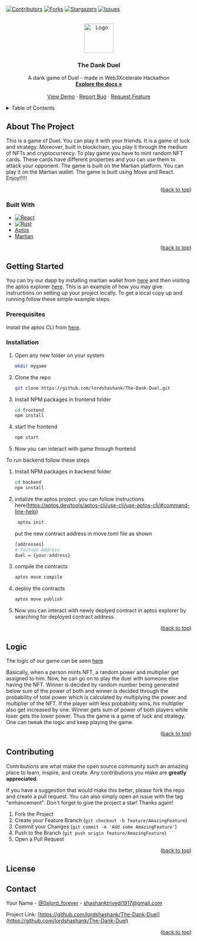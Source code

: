 <!-- Improved compatibility of back to top link: See: https://github.com/othneildrew/Best-README-Template/pull/73 -->

<a name="readme-top"></a>

<!--
*** Thanks for checking out the Best-README-Template. If you have a suggestion
*** that would make this better, please fork the repo and create a pull request
*** or simply open an issue with the tag "enhancement".
*** Don't forget to give the project a star!
*** Thanks again! Now go create something AMAZING! :D
-->

<!-- PROJECT SHIELDS -->
<!--
*** I'm using markdown "reference style" links for readability.
*** Reference links are enclosed in brackets [ ] instead of parentheses ( ).
*** See the bottom of this document for the declaration of the reference variables
*** for contributors-url, forks-url, etc. This is an optional, concise syntax you may use.
*** https://www.markdownguide.org/basic-syntax/#reference-style-links
-->

[![Contributors][contributors-shield]][contributors-url]
[![Forks][forks-shield]][forks-url]
[![Stargazers][stars-shield]][stars-url]
[![Issues][issues-shield]][issues-url]

<!-- PROJECT LOGO -->
<br />
<div align="center">
  <a href="https://github.com/lordshashank/The-Dank-Duel">
    <img src="images/logo.png" alt="Logo" width="80" height="80">
  </a>

<h3 align="center">The Dank Duel</h3>

  <p align="center">
    A dank game of Duel - made in Web3Xcelerate Hackathon
    <br />
    <a href="https://github.com/lordshashank/The-Dank-Duel"><strong>Explore the docs »</strong></a>
    <br />
    <br />
    <a href="https://github.com/lordshashank/The-Dank-Duel">View Demo</a>
    ·
    <a href="https://github.com/lordshashank/The-Dank-Duel/issues">Report Bug</a>
    ·
    <a href="https://github.com/lordshashank/The-Dank-Duel/issues">Request Feature</a>
  </p>
</div>

<!-- TABLE OF CONTENTS -->
<details>
  <summary>Table of Contents</summary>
  <ol>
    <li>
      <a href="#about-the-project">About The Project</a>
      <ul>
        <li><a href="#built-with">Built With</a></li>
      </ul>
    </li>
    <li>
      <a href="#getting-started">Getting Started</a>
      <ul>
        <li><a href="#prerequisites">Prerequisites</a></li>
        <li><a href="#installation">Installation</a></li>
      </ul>
    </li>
    <li><a href="#Logic">Logic</a></li>
    <li><a href="#contributing">Contributing</a></li>
    <li><a href="#contact">Contact</a></li>
  </ol>
</details>

<!-- ABOUT THE PROJECT -->

## About The Project

This is a game of Duel. You can play it with your friends. It is a game of luck and strategy. Moreover, built in blockchain, you play it through the medium of NFTs and cryptocurrency. To play game you have to mint random NFT cards. These cards have different properties and you can use them to attack your opponent. The game is built on the Martian platform. You can play it on the Martian wallet. The game is built using Move and React. Enjoy!!!!!

<p align="right">(<a href="#readme-top">back to top</a>)</p>

### Built With

- [![React][react.js]][react-url]
- [![Rust][rust-lang.org]][rust-url]
- [Aptos](https://aptoslabs.com/)
- [Martian](https://martianwallet.xyz/)
<p align="right">(<a href="#readme-top">back to top</a>)</p>

<!-- GETTING STARTED -->

## Getting Started

You can try our dapp by installing martian wallet from [here](https://chrome.google.com/webstore/detail/martian-wallet-for-sui-ap/efbglgofoippbgcjepnhiblaibcnclgk)
and then visiting the aptos explorer [here](https://explorer.aptoslabs.com/account/0x5950de53571f9baad65f08d84201e5b010f0b41cdfdd28116deca0560ebbe77c/modules/run/game?network=testnet).
This is an example of how you may give instructions on setting up your project locally.
To get a local copy up and running follow these simple example steps.

### Prerequisites

Install the aptos CLI from [here](https://aptos.dev/tools/aptos-cli/install-cli/).

### Installation

1. Open any new folder on your system
   ```sh
   mkdir mygame
   ```
2. Clone the repo
   ```sh
   git clone https://github.com/lordshashank/The-Dank-Duel.git
   ```
3. Install NPM packages in frontend folder
   ```sh
   cd frontend
   npm install
   ```
4. start the frontend
   ```sh
   npm start
   ```
5. Now you can interact with game through frontend

To run backend follow these steps

1. Install NPM packages in backend folder
   ```sh
   cd backend
   npm install
   ```
2. initalize the aptos project. you can follow instructions here(https://aptos.dev/tools/aptos-cli/use-cli/use-aptos-cli/#command-line-help)

   ```sh
    aptos init
   ```

   put the new contract address in move.toml file as shown

   ```sh
   [addresses]
   # Testnet Address
   duel = {your-address}
   ```

3. compile the contracts
   ```sh
   aptos move compile
   ```
4. deploy the contracts
   ```sh
   aptos move publish
   ```
5. Now you can interact with newly deplyed contract in aptos explorer by searching for deployed contract address.

<p align="right">(<a href="#readme-top">back to top</a>)</p>

<!-- USAGE EXAMPLES -->

## Logic

The logic of our game can be seen [here](https://github.com/lordshashank/The-Dank-Duel/blob/master/backend/sources/duel.move#L68C10-L68C10)

Basically, when a person mints NFT, a random power and multiplier get assigned to him. Now, he can go on to play the duel with someone else having the NFT. Winner is decided by random number being generated below sum of the power of both and winner is decided through the probability of total power which is calculated by multiplying the power and multiplier of the NFT.
If the player with less probability wins, his multiplier also get increased by one. Winner gets sum of power of both players while loser gets the lower power. Thus the game is a game of luck and strategy. One can tweak the logic and keep playing the game.

<p align="right">(<a href="#readme-top">back to top</a>)</p>

<!-- CONTRIBUTING -->

## Contributing

Contributions are what make the open source community such an amazing place to learn, inspire, and create. Any contributions you make are **greatly appreciated**.

If you have a suggestion that would make this better, please fork the repo and create a pull request. You can also simply open an issue with the tag "enhancement".
Don't forget to give the project a star! Thanks again!

1. Fork the Project
2. Create your Feature Branch (`git checkout -b feature/AmazingFeature`)
3. Commit your Changes (`git commit -m 'Add some AmazingFeature'`)
4. Push to the Branch (`git push origin feature/AmazingFeature`)
5. Open a Pull Request

<p align="right">(<a href="#readme-top">back to top</a>)</p>

<!-- LICENSE -->

## License

<!-- CONTACT -->

## Contact

Your Name - [@0xlord_forever](https://twitter.com/0xlord_forever) - shashanktrivedi1917@gmail.com

Project Link: [https://github.com/lordshashank/The-Dank-Duel](https://github.com/lordshashank/The-Dank-Duel)

<p align="right">(<a href="#readme-top">back to top</a>)</p>

<!-- MARKDOWN LINKS & IMAGES -->
<!-- https://www.markdownguide.org/basic-syntax/#reference-style-links -->

[contributors-shield]: https://img.shields.io/github/contributors/lordshashank/The-Dank-Duel.svg?style=for-the-badge
[contributors-url]: https://github.com/lordshashank/The-Dank-Duel/graphs/contributors
[forks-shield]: https://img.shields.io/github/forks/lordshashank/The-Dank-Duel.svg?style=for-the-badge
[forks-url]: https://github.com/lordshashank/The-Dank-Duel/network/members
[stars-shield]: https://img.shields.io/github/stars/lordshashank/The-Dank-Duel.svg?style=for-the-badge
[stars-url]: https://github.com/lordshashank/The-Dank-Duel/stargazers
[issues-shield]: https://img.shields.io/github/issues/lordshashank/The-Dank-Duel.svg?style=for-the-badge
[issues-url]: https://github.com/lordshashank/The-Dank-Duel/issues
[license-shield]: https://img.shields.io/github/license/lordshashank/The-Dank-Duel.svg?style=for-the-badge
[license-url]: https://github.com/lordshashank/The-Dank-Duel/blob/master/LICENSE.txt
[linkedin-shield]: https://img.shields.io/badge/-LinkedIn-black.svg?style=for-the-badge&logo=linkedin&colorB=555
[linkedin-url]: https://linkedin.com/in/linkedin_username
[product-screenshot]: images/screenshot.png
[next.js]: https://img.shields.io/badge/next.js-000000?style=for-the-badge&logo=nextdotjs&logoColor=white
[next-url]: https://nextjs.org/
[react.js]: https://img.shields.io/badge/React-20232A?style=for-the-badge&logo=react&logoColor=61DAFB
[react-url]: https://reactjs.org/
[vue.js]: https://img.shields.io/badge/Vue.js-35495E?style=for-the-badge&logo=vuedotjs&logoColor=4FC08D
[vue-url]: https://vuejs.org/
[angular.io]: https://img.shields.io/badge/Angular-DD0031?style=for-the-badge&logo=angular&logoColor=white
[angular-url]: https://angular.io/
[svelte.dev]: https://img.shields.io/badge/Svelte-4A4A55?style=for-the-badge&logo=svelte&logoColor=FF3E00
[svelte-url]: https://svelte.dev/
[laravel.com]: https://img.shields.io/badge/Laravel-FF2D20?style=for-the-badge&logo=laravel&logoColor=white
[laravel-url]: https://laravel.com
[bootstrap.com]: https://img.shields.io/badge/Bootstrap-563D7C?style=for-the-badge&logo=bootstrap&logoColor=white
[bootstrap-url]: https://getbootstrap.com
[jquery.com]: https://img.shields.io/badge/jQuery-0769AD?style=for-the-badge&logo=jquery&logoColor=white
[jquery-url]: https://jquery.com
[rust-lang.org]: https://img.shields.io/badge/Rust-000000?style=for-the-badge&logo=rust&logoColor=white
[rust-url]: https://www.rust-lang.org/
